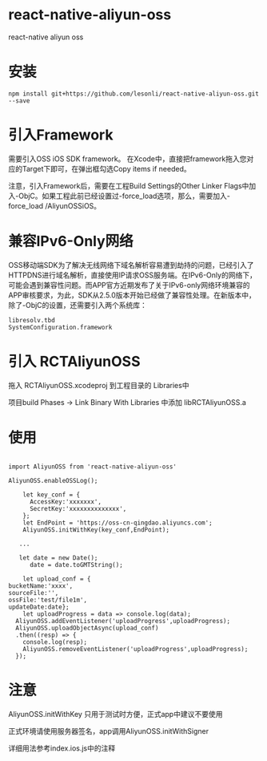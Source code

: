 # react-native-aliyun-oss

react-native aliyun oss

# 安装
```
npm install git+https://github.com/lesonli/react-native-aliyun-oss.git --save
```
# 引入Framework

需要引入OSS iOS SDK framework。
在Xcode中，直接把framework拖入您对应的Target下即可，在弹出框勾选Copy items if needed。

注意，引入Framework后，需要在工程Build Settings的Other Linker Flags中加入-ObjC。如果工程此前已经设置过-force_load选项，那么，需要加入-force_load <framework path>/AliyunOSSiOS。

# 兼容IPv6-Only网络

OSS移动端SDK为了解决无线网络下域名解析容易遭到劫持的问题，已经引入了HTTPDNS进行域名解析，直接使用IP请求OSS服务端。在IPv6-Only的网络下，可能会遇到兼容性问题。而APP官方近期发布了关于IPv6-only网络环境兼容的APP审核要求，为此，SDK从2.5.0版本开始已经做了兼容性处理。在新版本中，除了-ObjC的设置，还需要引入两个系统库：
```
libresolv.tbd
SystemConfiguration.framework
```

# 引入 RCTAliyunOSS

拖入 RCTAliyunOSS.xcodeproj 到工程目录的 Libraries中

项目build Phases -> Link Binary With Libraries 中添加 libRCTAliyunOSS.a

# 使用

```

import AliyunOSS from 'react-native-aliyun-oss'

AliyunOSS.enableOSSLog();

    let key_conf = {
      AccessKey:'xxxxxxx',
      SecretKey:'xxxxxxxxxxxxxx',
    };
    let EndPoint = 'https://oss-cn-qingdao.aliyuncs.com'; 
    AliyunOSS.initWithKey(key_conf,EndPoint);
    
   ...
   
   let date = new Date();
      date = date.toGMTString();
 
    let upload_conf = {
bucketName:'xxxx',
sourceFile:'',
ossFile:'test/file1m',
updateDate:date};
    let uploadProgress = data => console.log(data);
  AliyunOSS.addEventListener('uploadProgress',uploadProgress);
  AliyunOSS.uploadObjectAsync(upload_conf)
  .then((resp) => {
    console.log(resp);
    AliyunOSS.removeEventListener('uploadProgress',uploadProgress);
  });
```

# 注意
AliyunOSS.initWithKey 只用于测试时方便，正式app中建议不要使用

正式环境请使用服务器签名，app调用AliyunOSS.initWithSigner

详细用法参考index.ios.js中的注释

